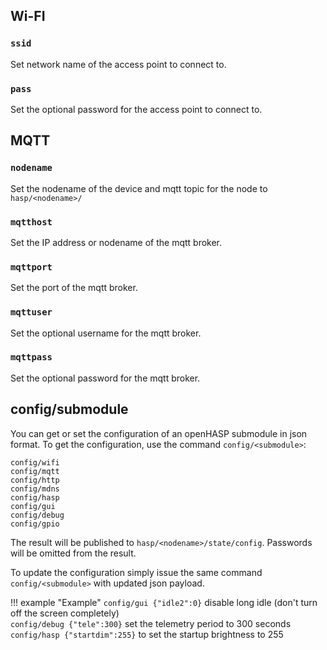## Wi-FI

### `ssid`

Set network name of the access point to connect to.

### `pass`

Set the optional password for the access point to connect to.

## MQTT

### `nodename`

Set the nodename of the device and mqtt topic for the node to `hasp/<nodename>/`

### `mqtthost`

Set the IP address or nodename of the mqtt broker.

### `mqttport`

Set the port of the mqtt broker.

### `mqttuser`

Set the optional username for the mqtt broker.

### `mqttpass`

Set the optional password for the mqtt broker.

## config/submodule

You can get or set the configuration of an openHASP submodule in json format.
To get the configuration, use the command `config/<submodule>`: 

`config/wifi`    
`config/mqtt`    
`config/http`    
`config/mdns`    
`config/hasp`    
`config/gui`    
`config/debug`    
`config/gpio`    

The result will be published to `hasp/<nodename>/state/config`. Passwords will be omitted from the result.    

To update the configuration simply issue the same command `config/<submodule>` with updated json payload.

!!! example "Example"
    `config/gui {"idle2":0}` disable long idle (don't turn off the screen completely)    
    `config/debug {"tele":300}` set the telemetry period to 300 seconds    
    `config/hasp {"startdim":255}` to set the startup brightness to 255    

